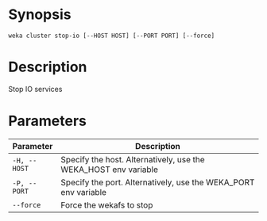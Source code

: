 # Synopsis

```weka cluster stop-io [--HOST HOST] [--PORT PORT] [--force]```

# Description

Stop IO services

# Parameters

| Parameter | Description |
| --------- | ----------- |
| `-H, --HOST` | Specify the host. Alternatively, use the WEKA_HOST env variable |
| `-P, --PORT` | Specify the port. Alternatively, use the WEKA_PORT env variable |
| `--force` | Force the wekafs to stop |
